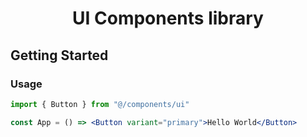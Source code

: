 <h1 align="center">
  UI Components library
</h1>

## Getting Started

### Usage

```jsx
import { Button } from "@/components/ui"

const App = () => <Button variant="primary">Hello World</Button>
```
